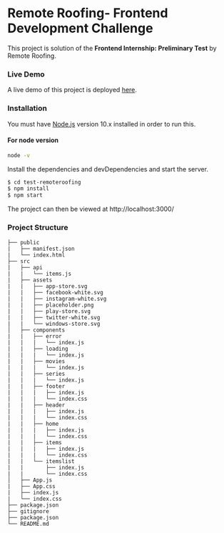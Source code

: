 # Remote Roofing- Frontend Development Challenge
This project is solution of the <b>Frontend Internship: Preliminary Test</b> by Remote Roofing.

### Live Demo

A live demo of this project is deployed [here](https://sharp-bhaskara-303ce3.netlify.app/).

### Installation

You must have [Node.js](https://nodejs.org/) version 10.x installed in order to run this.

#### For node version

```sh
node -v
```

Install the dependencies and devDependencies and start the server.

```sh
$ cd test-remoteroofing
$ npm install
$ npm start

```
The project can then be viewed at http://localhost:3000/

### Project Structure

```
├── public
|   ├── manifest.json
|   └── index.html
├── src
|   ├── api
|   |   └── items.js
|   ├── assets
|   |   ├── app-store.svg
|   |   ├── facebook-white.svg
|   |   ├── instagram-white.svg
|   |   ├── placeholder.png
|   |   ├── play-store.svg
|   |   ├── twitter-white.svg
|   |   └── windows-store.svg
│   ├── components
|   |   ├── error
|   |   |   └── index.js
|   |   ├── loading
|   |   |   └── index.js
|   |   ├── movies
|   |   |   └── index.js
|   |   ├── series
|   |   |   └── index.js
|   |   ├── footer
|   |   |   ├── index.js
|   |   |   └── index.css
|   |   ├── header
|   |   |   ├── index.js
|   |   |   └── index.css
|   |   ├── home
|   |   |   ├── index.js
|   |   |   └── index.css
|   |   ├── items
|   |   |   ├── index.js
|   |   |   └── index.css
|   |   └── itemslist
|   |       ├── index.js
|   |       └── index.css       
│   ├── App.js
|   ├── App.css
|   ├── index.js
|   └── index.css
├── package.json
├── gitignore
├── package.json
└── README.md
```

### 
